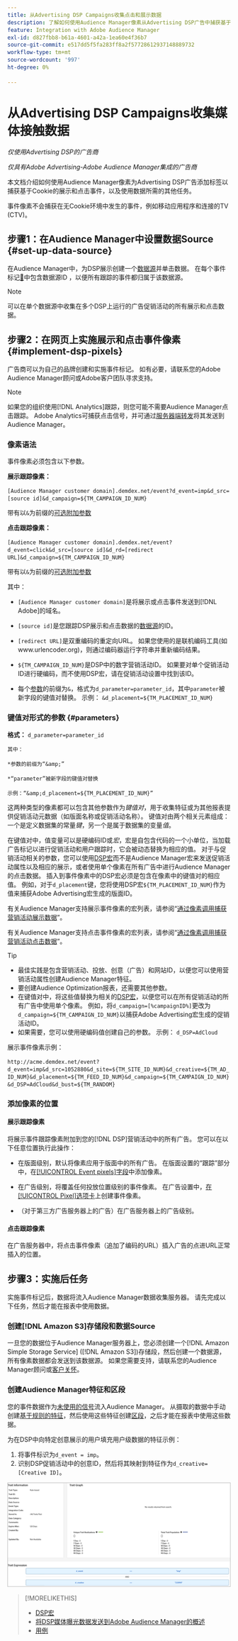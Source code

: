 ```yaml
---
title: 从Advertising DSP Campaigns收集点击和展示数据
description: 了解如何使用Audience Manager像素从Advertising DSP广告中捕获基于Cookie的展示和点击事件
feature: Integration with Adobe Audience Manager
exl-id: d827fbb8-b61a-4601-a42a-1ea60e4f36b7
source-git-commit: e517dd5f5fa283ff8a2f57728612937148889732
workflow-type: tm+mt
source-wordcount: '997'
ht-degree: 0%

---
```


# 从Advertising DSP Campaigns收集媒体接触数据

*仅使用Advertising DSP的广告商*

*仅具有Adobe Advertising-Adobe Audience Manager集成的广告商*

本文档介绍如何使用Audience Manager像素为Advertising DSP广告添加标签以捕获基于Cookie的展示和点击事件，以及使用数据所需的其他任务。

事件像素不会捕获在无Cookie环境中发生的事件，例如移动应用程序和连接的TV (CTV)。

## 步骤1：在Audience Manager中设置数据Source {#set-up-data-source}

在Audience Manager中，为DSP展示创建一个[数据源](https://experienceleague.adobe.com/docs/audience-manager/user-guide/features/data-sources/datasources-list-and-settings.html?lang=zh-Hans)并单击数据。 在每个事件标记[&#128279;](#implement-dsp-pixels)中包含数据源ID ，以便所有跟踪的事件都归属于该数据源。

>[!NOTE]
> 可以在单个数据源中收集在多个DSP上运行的广告促销活动的所有展示和点击数据。

## 步骤2：在网页上实施展示和点击事件像素 {#implement-dsp-pixels}

广告商可以为自己的品牌创建和实施事件标记。 如有必要，请联系您的Adobe Audience Manager顾问或Adobe客户团队寻求支持。

>[!NOTE]
>
>如果您的组织使用[!DNL Analytics]跟踪，则您可能不需要Audience Manager点击跟踪。 Adobe Analytics可捕获点击信号，并可通过[服务器端转发](https://experienceleague.adobe.com/docs/analytics/admin/admin-tools/server-side-forwarding/ssf.html?lang=zh-Hans)将其发送到Audience Manager。

### 像素语法

事件像素必须包含以下参数。

**展示跟踪像素：**

`[Audience Manager customer domain].demdex.net/event?d_event=imp&d_src=[source id]&d_campaign=${TM_CAMPAIGN_ID_NUM}`

带有以`&`为前缀的[可选附加参数](#parameters)

**点击跟踪像素：**

`[Audience Manager customer domain].demdex.net/event?d_event=click&d_src=[source id]&d_rd=[redirect URL]&d_campaign=${TM_CAMPAIGN_ID_NUM}`

带有以`&`为前缀的[可选附加参数](#parameters)

其中：

* `[Audience Manager customer domain]`是将展示或点击事件发送到[!DNL Adobe]的域名。

* `[source id]`是您跟踪DSP展示和点击数据的[数据源](#set-up-data-source)的ID。

* `[redirect URL]`是双重编码的重定向URL。 如果您使用的是联机编码工具(如www.urlencoder.org)，则通过编码器运行字符串并重新编码结果。

* `${TM_CAMPAIGN_ID_NUM}`是DSP中的数字营销活动ID。 如果要对单个促销活动ID进行硬编码，而不使用DSP宏，请在促销活动设置中找到该ID。

* 每个[参数](#key-value-pairs)的前缀为`&`，格式为`d_parameter=parameter_id`，其中`parameter`被新字段的键值对替换。 示例： `&d_placement=${TM_PLACEMENT_ID_NUM}`

### 键值对形式的参数 {#parameters}

**格式：** `d_parameter=parameter_id`

    其中：
    
    *参数的前缀为“&amp;”
    
    *“parameter”被新字段的键值对替换
    
    示例：“&amp;d_placement=${TM_PLACEMENT_ID_NUM}”

这两种类型的像素都可以包含其他参数作为&#x200B;*键值对*，用于收集特征或为其他报表提供促销活动元数据（如版面名称或促销活动名称）。 键值对由两个相关元素组成：一个是定义数据集的常量&#x200B;*键*，另一个是属于数据集的变量&#x200B;*值*。

在键值对中，值变量可以是硬编码ID或&#x200B;*宏*，宏是自包含代码的一个小单位，当加载广告标记以进行促销活动和用户跟踪时，它会被动态替换为相应的值。 对于与促销活动相关的参数，您可以使用[DSP宏](/help/dsp/campaign-management/macros.md)而不是Audience Manager宏来发送促销活动属性以及相应的展示，或者使用单个像素在所有广告中进行Audience Manager的点击数据。 插入到事件像素中的DSP宏必须是包含在像素中的键值对的相应值。 例如，对于`d_placement`键，您将使用DSP宏`${TM_PLACEMENT_ID_NUM}`作为值来捕获Adobe Advertising宏生成的版面ID。

有关Audience Manager支持展示事件像素的宏列表，请参阅“[通过像素调用捕获营销活动展示数据](https://experienceleague.adobe.com/docs/audience-manager/user-guide/implementation-integration-guides/media-data-integration/impression-data-pixels.html?lang=zh-Hans#supported-key-value-pairs)”。

有关Audience Manager支持点击事件像素的宏列表，请参阅“[通过像素调用捕获营销活动点击数据](https://experienceleague.adobe.com/docs/audience-manager/user-guide/implementation-integration-guides/media-data-integration/click-data-pixels.html?lang=zh-Hans)”。

>[!TIP]
>
>* 最佳实践是包含营销活动、投放、创意（广告）和网站ID，以便您可以使用营销活动属性创建Audience Manager特征。
>* 要创建Audience Optimization报表，还需要其他参数。
>* 在键值对中，将这些值替换为相关的[DSP宏](/help/dsp/campaign-management/macros.md)，以便您可以在所有促销活动的所有广告中使用单个像素。 例如，将`d_campaign=[%campaignID%]`更改为`d_campaign=${TM_CAMPAIGN_ID_NUM}`以捕获Adobe Advertising宏生成的促销活动ID。
>* 如果需要，您可以使用硬编码值创建自己的参数。 示例： `d_DSP=AdCloud`

展示事件像素示例：

`http://acme.demdex.net/event?d_event=imp&d_src=1052880&d_site=${TM_SITE_ID_NUM}&d_creative=${TM_AD_ID_NUM}&d_placement=${TM_FEED_ID_NUM}&d_campaign=${TM_CAMPAIGN_ID_NUM}&d_DSP=AdCloud&d_bust=${TM_RANDOM}`

### 添加像素的位置

#### 展示跟踪像素

将展示事件跟踪像素附加到您的[!DNL DSP]营销活动中的所有广告。 您可以在以下任意位置执行此操作：

* 在版面级别，默认将像素应用于版面中的所有广告。 在版面设置的“跟踪”部分中，在[[!UICONTROL Event pixels]字段](/help/dsp/campaign-management/placements/placement-settings.md)中添加像素。

* 在广告级别，将覆盖任何投放位置级别的事件像素。 在广告设置中，[在[!UICONTROL Pixel]选项卡](/help/dsp/campaign-management/ads/ad-edit.md)上创建事件像素。

* （对于第三方广告服务器上的广告）在广告服务器上的广告级别。

#### 点击跟踪像素

在广告服务器中，将点击事件像素（追加了编码的URL）插入广告的点进URL正常插入的位置。

## 步骤3：实施后任务

实施事件标记后，数据将流入Audience Manager数据收集服务器。 请先完成以下任务，然后才能在报表中使用数据。

### 创建[!DNL Amazon S3]存储段和数据Source

一旦您的数据位于Audience Manager服务器上，您必须创建一个[!DNL Amazon Simple Storage Service] ([!DNL Amazon S3])存储段，然后创建一个数据源，所有像素数据都会发送到该数据源。 如果您需要支持，请联系您的Audience Manager顾问或[客户关怀](https://experienceleague.adobe.com/docs/audience-manager/user-guide/help-and-legal/help-legal-contact.html?lang=zh-Hans)。

### 创建Audience Manager特征和区段

您的事件数据作为[未使用的信号](https://experienceleague.adobe.com/docs/audience-manager/user-guide/reporting/interactive-and-overlap-reports/unused-signals.html?lang=zh-Hans)流入Audience Manager。 从摄取的数据中手动创建[基于规则的特征](https://experienceleague.adobe.com/docs/audience-manager/user-guide/features/traits/trait-builder/create-onboarded-rule-based-traits.html?lang=zh-Hans)，然后使用这些特征创建[区段](https://experienceleague.adobe.com/docs/audience-manager/user-guide/features/segments/segments-purpose.html?lang=zh-Hans)，之后才能在报表中使用这些数据。

为在DSP中向特定创意展示的用户填充用户级数据的特征示例：

1. 将事件标识为`d_event = imp`。
1. 识别DSP促销活动中的创意ID，然后将其映射到特征作为`d_creative=[Creative ID]`。

![特征创建屏幕](/help/dsp/assets/aa-trait.png)

>[!MORELIKETHIS]
>
>* [DSP宏](/help/dsp/campaign-management/macros.md)
>* [将DSP媒体曝光数据发送到Adobe Audience Manager的概述](overview.md)
>* [用例](use-cases.md)

